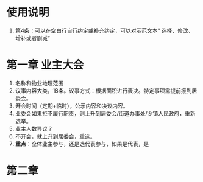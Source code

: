 # 使用说明
1. 第4条：可以在空白行自行约定或补充约定，可以对示范文本“ 选择、修改、增补或者删减”

# 第一章 业主大会
1. 名称和物业地理范围
2. 议事内容大类，18条。议事方式：根据面积进行表决。特定事项需提前报到居委会。
3. 开会时间（定期+临时），公示内容和决议内容。
4. 业委会如果拒不履行职责，则上升到居委会/街道办事处/乡镇人民政府，重新选举。
5. 业主人数异议？
6. 不开会，就上升到居委会，重选。
7. **重点**：全体业主参与，还是选代表参与，如果是代表，是

# 第二章 